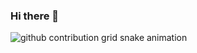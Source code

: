 ### Hi there 👋

<picture>
  <source media="(prefers-color-scheme: dark)" srcset="https://raw.githubusercontent.com/DoubleJ-studio/DoubleJ-studio/output/github-contribution-grid-snake-dark.svg">
  <source media="(prefers-color-scheme: light)" srcset="https://raw.githubusercontent.com/DoubleJ-studio/DoubleJ-studio/output/github-contribution-grid-snake.svg">
  <img alt="github contribution grid snake animation" src="https://raw.githubusercontent.com/DoubleJ-studio/DoubleJ-studio/output/github-contribution-grid-snake.svg">
</picture>